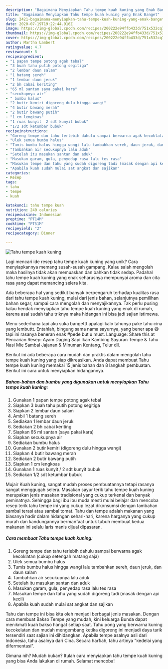 ```yaml
---
description: "Bagaimana Menyiapkan Tahu tempe kuah kuning yang Enak Banget"
title: "Bagaimana Menyiapkan Tahu tempe kuah kuning yang Enak Banget"
slug: 2421-bagaimana-menyiapkan-tahu-tempe-kuah-kuning-yang-enak-banget
date: 2020-07-19T19:22:44.916Z
image: https://img-global.cpcdn.com/recipes/200222e94ffb433d/751x532cq70/tahu-tempe-kuah-kuning-foto-resep-utama.jpg
thumbnail: https://img-global.cpcdn.com/recipes/200222e94ffb433d/751x532cq70/tahu-tempe-kuah-kuning-foto-resep-utama.jpg
cover: https://img-global.cpcdn.com/recipes/200222e94ffb433d/751x532cq70/tahu-tempe-kuah-kuning-foto-resep-utama.jpg
author: Martha Lambert
ratingvalue: 4.7
reviewcount: 8
recipeingredient:
- "1 papan tempe potong agak tebal"
- "3 buah tahu putih potong segitiga"
- "2 lembar daun salam"
- "1 batang sereh"
- "1 lembar daun jeruk"
- "2 bh cabai keriting"
- "65 ml santan saya pakai kara"
- "secukupnya air"
- " bumbu halus"
- "2 butir kemiri digoreng dulu hingga wangi"
- "4 butir bawang merah"
- "2 butir bawang putih"
- "1 cm lengkoas"
- "1 ruas kunyit  2 sdt kunyit bubuk"
- "1/2 sdt ketumbar bubuk"
recipeinstructions:
- "Goreng tempe dan tahu terlebih dahulu sampai berwarna agak kecoklatan (cukup setengah matang saja)"
- "Ulek semua bumbu halus"
- "Tumis bumbu halus hingga wangi lalu tambahkan sereh, daun jeruk, dan daun salam"
- "Tambahkan air secukupnya lalu aduk"
- "Setelah itu masukan santan dan aduk"
- "Masukan garam, gula, penyedap rasa lalu tes rasa"
- "Masukan tempe dan tahu yang sudah digoreng tadi (masak dengan api kecil)"
- "Apabila kuah sudah mulai sat angkat dan sajikan"
categories:
- Resep
tags:
- tahu
- tempe
- kuah

katakunci: tahu tempe kuah 
nutrition: 240 calories
recipecuisine: Indonesian
preptime: "PT14M"
cooktime: "PT51M"
recipeyield: "2"
recipecategory: Dinner

---
```



![Tahu tempe kuah kuning](https://img-global.cpcdn.com/recipes/200222e94ffb433d/751x532cq70/tahu-tempe-kuah-kuning-foto-resep-utama.jpg)

Lagi mencari ide resep tahu tempe kuah kuning yang unik? Cara menyiapkannya memang susah-susah gampang. Kalau salah mengolah maka hasilnya tidak akan memuaskan dan bahkan tidak sedap. Padahal tahu tempe kuah kuning yang enak seharusnya mempunyai aroma dan cita rasa yang dapat memancing selera kita.

Ada beberapa hal yang sedikit banyak berpengaruh terhadap kualitas rasa dari tahu tempe kuah kuning, mulai dari jenis bahan, selanjutnya pemilihan bahan segar, sampai cara mengolah dan menyajikannya. Tak perlu pusing kalau hendak menyiapkan tahu tempe kuah kuning yang enak di rumah, karena asal sudah tahu triknya maka hidangan ini bisa jadi sajian istimewa.

Menu sederhana tapi aku suka bangettt.apalagi kalo tahunya pake tahu cina yang lembuttt. Entahlah, bingung sama nama sayurnya, yang bener apa 😅 tapi ini rasanya beneran enak #pede but u must. Language: Share this at Pencarian Resep: Ayam Daging Sapi Ikan Kambing Sayuran Tempe &amp; Tahu Nasi Mie Sambal Jajanan &amp; Minuman Kentang, Telur dll.


Berikut ini ada beberapa cara mudah dan praktis dalam mengolah tahu tempe kuah kuning yang siap dikreasikan. Anda dapat membuat Tahu tempe kuah kuning memakai 15 jenis bahan dan 8 langkah pembuatan. Berikut ini cara untuk menyiapkan hidangannya.

<!--inarticleads1-->

##### Bahan-bahan dan bumbu yang digunakan untuk menyiapkan Tahu tempe kuah kuning:

1. Gunakan 1 papan tempe potong agak tebal
1. Siapkan 3 buah tahu putih potong segitiga
1. Siapkan 2 lembar daun salam
1. Ambil 1 batang sereh
1. Sediakan 1 lembar daun jeruk
1. Sediakan 2 bh cabai keriting
1. Siapkan 65 ml santan (saya pakai kara)
1. Siapkan secukupnya air
1. Sediakan  bumbu halus
1. Gunakan 2 butir kemiri (digoreng dulu hingga wangi)
1. Siapkan 4 butir bawang merah
1. Sediakan 2 butir bawang putih
1. Siapkan 1 cm lengkoas
1. Gunakan 1 ruas kunyit / 2 sdt kunyit bubuk
1. Sediakan 1/2 sdt ketumbar bubuk


Mujair Kuah kuning, sangat mudah proses pembuatannya tetapi rasanya sangat menggugah selera. Masakan sayur terik tahu tempe kuah kuning merupakan jenis masakan tradisional yang cukup terkenal dan banyak peminatnya. Sehingga bagi ibu ibu muda mesti mulai belajar dan mencoba resep terik tahu tempe ini yang cukup lezat dikonsumsi dengan tambahan sambal terasi atau sambal tomat. Tahu dan tempe adalah makanan yang biasanya hadir dalam hidangan sehari-hari, karena harganya yang cukup murah dan kandungannya bermanfaat untuk tubuh membuat kedua makanan ini selalu laris manis dijual dipasaran. 

<!--inarticleads2-->

##### Cara membuat Tahu tempe kuah kuning:

1. Goreng tempe dan tahu terlebih dahulu sampai berwarna agak kecoklatan (cukup setengah matang saja)
1. Ulek semua bumbu halus
1. Tumis bumbu halus hingga wangi lalu tambahkan sereh, daun jeruk, dan daun salam
1. Tambahkan air secukupnya lalu aduk
1. Setelah itu masukan santan dan aduk
1. Masukan garam, gula, penyedap rasa lalu tes rasa
1. Masukan tempe dan tahu yang sudah digoreng tadi (masak dengan api kecil)
1. Apabila kuah sudah mulai sat angkat dan sajikan


Tahu dan tempe ini bisa kita oleh menjadi berbagai jenis masakan. Dengan cara membuat Bakso Tempe yang mudah, kini keluarga Bunda dapat menikmati kuah bakso hangat setiap saat. Tahu pong yang berwarna kuning kecokelatan dan mudah mengembang ketika digoreng ini menjadi daya tarik tersendiri saat sajian ini dihidangkan. Apabila tempe asalnya asli dari Indonesia, tahu asalnya dari Cina. Secara harfiah, tahu artinya &#34;kedelai yang difermentasi&#34;. 

Gimana nih? Mudah bukan? Itulah cara menyiapkan tahu tempe kuah kuning yang bisa Anda lakukan di rumah. Selamat mencoba!
